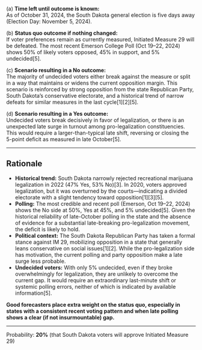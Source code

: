 (a) **Time left until outcome is known:**  
As of October 31, 2024, the South Dakota general election is five days away (Election Day: November 5, 2024).

(b) **Status quo outcome if nothing changed:**  
If voter preferences remain as currently measured, Initiated Measure 29 will be defeated. The most recent Emerson College Poll (Oct 19–22, 2024) shows 50% of likely voters opposed, 45% in support, and 5% undecided[5].

(c) **Scenario resulting in a No outcome:**  
The majority of undecided voters either break against the measure or split in a way that maintains or widens the current opposition margin. This scenario is reinforced by strong opposition from the state Republican Party, South Dakota’s conservative electorate, and a historical trend of narrow defeats for similar measures in the last cycle[1][2][5].

(d) **Scenario resulting in a Yes outcome:**  
Undecided voters break decisively in favor of legalization, or there is an unexpected late surge in turnout among pro-legalization constituencies. This would require a larger-than-typical late shift, reversing or closing the 5-point deficit as measured in late October[5].

---

## Rationale

- **Historical trend:** South Dakota narrowly rejected recreational marijuana legalization in 2022 (47% Yes, 53% No)[3]. In 2020, voters approved legalization, but it was overturned by the courts—indicating a divided electorate with a slight tendency toward opposition[1][3][5].
- **Polling:** The most credible and recent poll (Emerson, Oct 19–22, 2024) shows the No side at 50%, Yes at 45%, and 5% undecided[5]. Given the historical reliability of late-October polling in the state and the absence of evidence for a substantial late-breaking pro-legalization movement, the deficit is likely to hold.
- **Political context:** The South Dakota Republican Party has taken a formal stance against IM 29, mobilizing opposition in a state that generally leans conservative on social issues[1][2]. While the pro-legalization side has motivation, the current polling and party opposition make a late surge less probable.
- **Undecided voters:** With only 5% undecided, even if they broke overwhelmingly for legalization, they are unlikely to overcome the current gap. It would require an extraordinary last-minute shift or systemic polling errors, neither of which is indicated by available information[5].

**Good forecasters place extra weight on the status quo, especially in states with a consistent recent voting pattern and when late polling shows a clear (if not insurmountable) gap.**

---

Probability: **20%** (that South Dakota voters will approve Initiated Measure 29)